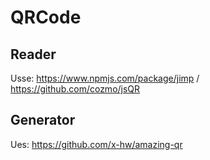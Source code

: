 # QRCode

## Reader

Usse: https://www.npmjs.com/package/jimp / https://github.com/cozmo/jsQR

## Generator

Ues: https://github.com/x-hw/amazing-qr